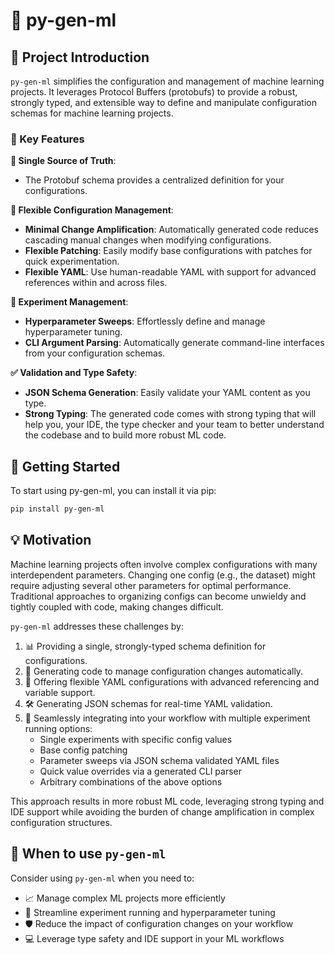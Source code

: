 # 🚀 py-gen-ml

## 🌟 Project Introduction

`py-gen-ml` simplifies the configuration and management of machine learning projects. It leverages Protocol Buffers (protobufs) to provide a robust, strongly typed, and extensible way to define and manipulate configuration schemas for machine learning projects.

### 🔑 Key Features

**📌 Single Source of Truth**:

- The Protobuf schema provides a centralized definition for your configurations.

**🔧 Flexible Configuration Management**:

- **Minimal Change Amplification**: Automatically generated code reduces cascading manual changes when modifying configurations.
- **Flexible Patching**: Easily modify base configurations with patches for quick experimentation.
- **Flexible YAML**: Use human-readable YAML with support for advanced references within and across files.

**🧪 Experiment Management**:

- **Hyperparameter Sweeps**: Effortlessly define and manage hyperparameter tuning.
- **CLI Argument Parsing**: Automatically generate command-line interfaces from your configuration schemas.

**✅ Validation and Type Safety**:

- **JSON Schema Generation**: Easily validate your YAML content as you type.
- **Strong Typing**: The generated code comes with strong typing that will help you, your IDE, the type checker and your team to better understand the codebase and to build more robust ML code.

## 🚦 Getting Started

To start using py-gen-ml, you can install it via pip:

```bash
pip install py-gen-ml
```

## 💡 Motivation

Machine learning projects often involve complex configurations with many interdependent parameters. Changing one config (e.g., the dataset) might require adjusting several other parameters for optimal performance. Traditional approaches to organizing configs can become unwieldy and tightly coupled with code, making changes difficult.

`py-gen-ml` addresses these challenges by:

1. 📊 Providing a single, strongly-typed schema definition for configurations.
2. 🔄 Generating code to manage configuration changes automatically.
3. 📝 Offering flexible YAML configurations with advanced referencing and variable support.
4. 🛠️ Generating JSON schemas for real-time YAML validation.
5. 🔌 Seamlessly integrating into your workflow with multiple experiment running options:
   - Single experiments with specific config values
   - Base config patching
   - Parameter sweeps via JSON schema validated YAML files
   - Quick value overrides via a generated CLI parser
   - Arbitrary combinations of the above options

This approach results in more robust ML code, leveraging strong typing and IDE support while avoiding the burden of change amplification in complex configuration structures.

## 🎯 When to use `py-gen-ml`

Consider using `py-gen-ml` when you need to:

- 📈 Manage complex ML projects more efficiently
- 🔬 Streamline experiment running and hyperparameter tuning
- 🛡️ Reduce the impact of configuration changes on your workflow
- 💻 Leverage type safety and IDE support in your ML workflows
